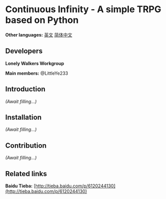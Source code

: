 # Continuous Infinity - A simple TRPG based on Python

**Other languages:** [英文](README.md) [简体中文](README.zh-cn.md)

## Developers

**Lonely Walkers Workgroup**

**Main members:** @LittleYe233

## Introduction

*(Await filling...)*

## Installation

*(Await filling...)*

## Contribution

*(Await filling...)*

## Related links

**Baidu Tieba:** [http://tieba.baidu.com/p/6120244130](http://tieba.baidu.com/p/6120244130)
